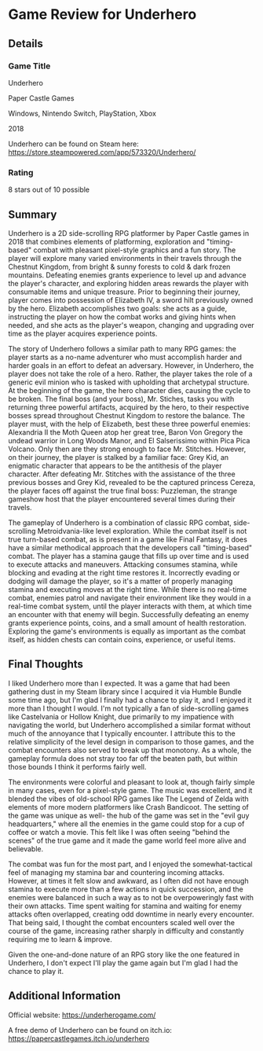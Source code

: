 # Game Review for Underhero

## Details

### Game Title

Underhero

Paper Castle Games

Windows, Nintendo Switch, PlayStation, Xbox

2018

Underhero can be found on Steam here: https://store.steampowered.com/app/573320/Underhero/

### Rating

8 stars out of 10 possible

## Summary

Underhero is a 2D side-scrolling RPG platformer by Paper Castle games in 2018 that combines elements of platforming, exploration and "timing-based" combat with pleasant pixel-style graphics and a fun story. The player will explore many varied environments in their travels through the Chestnut Kingdom, from bright & sunny forests to cold & dark frozen mountains. Defeating enemies grants experience to level up and advance the player's character, and exploring hidden areas rewards the player with consumable items and unique treasure. Prior to beginning their journey, player comes into possession of Elizabeth IV, a sword hilt previously owned by the hero. Elizabeth accomplishes two goals: she acts as a guide, instructing the player on how the combat works and giving hints when needed, and she acts as the player's weapon, changing and upgrading over time as the player acquires experience points.

The story of Underhero follows a similar path to many RPG games: the player starts as a no-name adventurer who must accomplish harder and harder goals in an effort to defeat an adversary. However, in Underhero, the player does not take the role of a hero. Rather, the player takes the role of a generic evil minion who is tasked with upholding that archetypal structure. At the beginning of the game, the hero character dies, causing the cycle to be broken. The final boss (and your boss), Mr. Stiches, tasks you with returning three powerful artifacts, acquired by the hero, to their respective bosses spread throughout Chestnut Kingdom to restore the balance.  The player must, with the help of Elizabeth, best these three powerful enemies: Alexandria II the Moth Queen atop her great tree, Baron Von Gregory the undead warrior in Long Woods Manor, and El Salserissimo within Pica Pica Volcano. Only then are they strong enough to face Mr. Stitches. However, on their journey, the player is stalked by a familiar face: Grey Kid, an enigmatic character that appears to be the antithesis of the player character. After defeating Mr. Stitches with the assistance of the three previous bosses and Grey Kid, revealed to be the captured princess Cereza, the player faces off against the true final boss: Puzzleman, the strange gameshow host that the player encountered several times during their travels.

The gameplay of Underhero is a combination of classic RPG combat, side-scrolling Metroidvania-like level exploration. While the combat itself is not true turn-based combat, as is present in a game like Final Fantasy, it does have a similar methodical approach that the developers call "timing-based" combat. The player has a stamina gauge that fills up over time and is used to execute attacks and maneuvers. Attacking consumes stamina, while blocking and evading at the right time restores it. Incorrectly evading or dodging will damage the player, so it's a matter of properly managing stamina and executing moves at the right time. While there is no real-time combat, enemies patrol and navigate their environment like they would in a real-time combat system, until the player interacts with them, at which time an encounter with that enemy will begin. Successfully defeating an enemy grants experience points, coins, and a small amount of health restoration. Exploring the game's environments is equally as important as the combat itself, as hidden chests can contain coins, experience, or useful items. 

## Final Thoughts

I liked Underhero more than I expected. It was a game that had been gathering dust in my Steam library since I acquired it via Humble Bundle some time ago, but I'm glad I finally had a chance to play it, and I enjoyed it more than I thought I would. I'm not typically a fan of side-scrolling games like Castelvania or Hollow Knight, due primarily to my impatience with navigating the world, but Underhero accomplished a similar format without much of the annoyance that I typically encounter. I attribute this to the relative simplicity of the level design in comparison to those games, and the combat encounters also served to break up that monotony. As a whole, the gameplay formula does not stray too far off the beaten path, but within those bounds I think it performs fairly well.

The environments were colorful and pleasant to look at, though fairly simple in many cases, even for a pixel-style game. The music was excellent, and it blended the vibes of old-school RPG games like The Legend of Zelda with elements of more modern platformers like Crash Bandicoot. The setting of the game was unique as well- the hub of the game was set in the "evil guy headquarters," where all the enemies in the game could stop for a cup of coffee or watch a movie. This felt like I was often seeing "behind the scenes" of the true game and it made the game world feel more alive and believable. 

The combat was fun for the most part, and I enjoyed the somewhat-tactical feel of managing my stamina bar and countering incoming attacks. However, at times it felt slow and awkward, as I often did not have enough stamina to execute more than a few actions in quick succession, and the enemies were balanced in such a way as to not be overpoweringly fast with their own attacks. Time spent waiting for stamina and waiting for enemy attacks often overlapped, creating odd downtime in nearly every encounter. That being said, I thought the combat encounters scaled well over the course of the game, increasing rather sharply in difficulty and constantly requiring me to learn & improve.

Given the one-and-done nature of an RPG story like the one featured in Underhero, I don't expect I'll play the game again but I'm glad I had the chance to play it. 

## Additional Information

Official website: https://underherogame.com/

A free demo of Underhero can be found on itch.io: https://papercastlegames.itch.io/underhero
